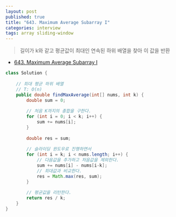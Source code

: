 ```yaml
---
layout: post
published: true
title: "643. Maximum Average Subarray I"
categories: interview
tags: array sliding-window
---
```


> 길이가 k와 같고 평균값이 최대인 연속된 하위 배열을 찾아 이 값을 반환

- [643. Maximum Average Subarray I](https://leetcode.com/problems/maximum-average-subarray-i/)

```java
class Solution {
    
    // 최대 평균 하위 배열
    // T: O(n)
    public double findMaxAverage(int[] nums, int k) {
        double sum = 0;
        
        // 처음 K까지의 총합을 구한다.
        for (int i = 0; i < k; i++) {
            sum += nums[i];
        }
        
        double res = sum;
        
        // 슬라이딩 윈도우로 진행하면서
        for (int i = k; i < nums.length; i++) {
            // 다음값을 추가하고 처음값을 제외한다.
            sum += nums[i] - nums[i-k];
            // 최대값과 비교한다.
            res = Math.max(res, sum);
        }
        
        // 평균값을 리턴한다.
        return res / k;
    }
}
```